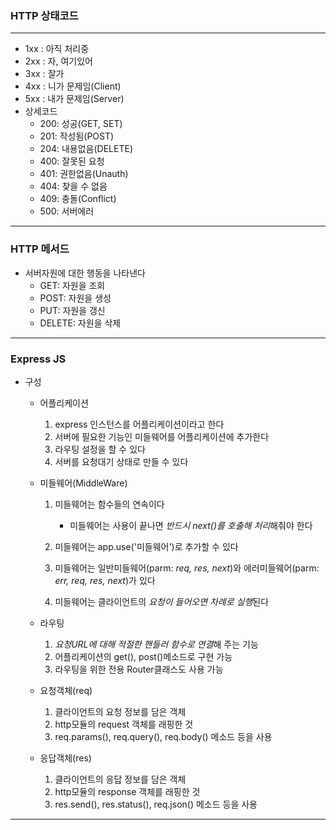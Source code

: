 ### HTTP 상태코드

---

- 1xx : 아직 처리중
- 2xx : 자, 여기있어
- 3xx : 잘가
- 4xx : 니가 문제임(Client)
- 5xx : 내가 문제임(Server)
- 상세코드
  - 200: 성공(GET, SET)
  - 201: 작성됨(POST)
  - 204: 내용없음(DELETE)
  - 400: 잘못된 요청
  - 401: 권한없음(Unauth)
  - 404: 찾을 수 없음
  - 409: 충돌(Conflict)
  - 500: 서버에러

---

### HTTP 메서드

- 서버자원에 대한 행동을 나타낸다
  - GET: 자원을 조회
  - POST: 자원을 생성
  - PUT: 자원을 갱신
  - DELETE: 자원을 삭제

---

### Express JS

- 구성

  - 어플리케이션
    1. express 인스턴스를 어플리케이션이라고 한다
    2. 서버에 필요한 기능인 미들웨어를 어플리케이션에 추가한다
    3. 라우팅 설정을 할 수 있다
    4. 서버를 요청대기 상태로 만들 수 있다
  - 미들웨어(MiddleWare)

    1. 미들웨어는 함수들의 연속이다
       - 미들웨어는 사용이 끝나면 *반드시 next()를 호출해 처리*해줘야 한다
    2. 미들웨어는 app.use('미들웨어')로 추가할 수 있다

    3. 미들웨어는 일반미들웨어(parm: _req, res, next_)와 에러미들웨어(parm: _err, req, res, next_)가 있다
    4. 미들웨어는 클라이언트의 *요청이 들어오면 차례로 실행*된다

  - 라우팅
    1. *요청URL에 대해 적절한 핸들러 함수로 연결*해 주는 기능
    2. 어플리케이션의 get(), post()메소드로 구현 가능
    3. 라우팅을 위한 전용 Router클래스도 사용 가능
  - 요청객체(req)
    1. 클라이언트의 요청 정보를 담은 객체
    2. http모듈의 request 객체를 래핑한 것
    3. req.params(), req.query(), req.body() 메소드 등을 사용
  - 응답객체(res)
    1. 클라이언트의 응답 정보를 담은 객체
    2. http모듈의 response 객체를 래핑한 것
    3. res.send(), res.status(), req.json() 메소드 등을 사용

---
